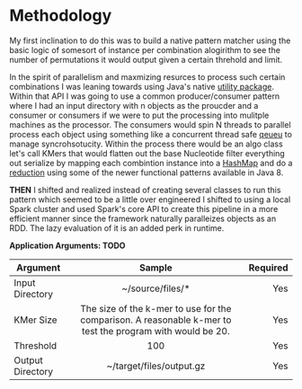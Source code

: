 # Methodology 

My first inclination to do this was to build a native pattern matcher using the basic logic of somesort of instance per combination alogirithm to see the number of permutations it would output given a certain threhold and limit. 

In the spirit of parallelism and maxmizing resurces to process such certain combinations I was leaning towards using Java's native [utility package](https://docs.oracle.com/javase/8/docs/api/java/util/package-summary.html). Within that API I was going to use a common producer/consumer pattern where I had an input directory with n objects as the proucder and a consumer or consumers if we were to put the processing into mulitple machines as the processor. The consumers would spin N threads to parallel process each object using something like a concurrent thread safe [qeueu](https://docs.oracle.com/javase/8/docs/api/java/util/concurrent/ConcurrentLinkedDeque.html) to manage syncrohsotucity. Within the process there would be an algo class let's call KMers that would flatten out the base Nucleotide filter everything out serialize by mapping each combintion instance into a [HashMap](https://docs.oracle.com/javase/8/docs/api/java/util/HashMap.html) and do a [reduction](https://docs.oracle.com/javase/tutorial/collections/streams/reduction.html) using some of the newer functional patterns available in Java 8.

**THEN** I shifted and realized instead of creating several classes to run this pattern which seemed to be a little over engineered I shifted to using a local Spark cluster and used Spark's core API to create this pipeline in a more efficient manner since the framework naturally paralleizes objects as an RDD. The lazy evaluation of it is an added perk in runtime.

**Application Arguments: TODO**

| Argument        | Sample           | Required  |
| ------------- |:-------------:| -----:|
| Input Directory | ~/source/files/* | Yes  |
| KMer Size | The size of the k-mer to use for the comparison. A reasonable k-mer to test the program with would be 20. | Yes  |
| Threshold | 100| Yes  |
| Output Directory | ~/target/files/output.gz | Yes  |__
